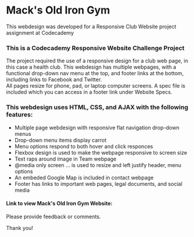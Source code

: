 # Mack's Old Iron Gym
This webdesign was developed for a Responsive Club Website project assignment at Codecademy

### This is a Codecademy Responsive Website Challenge Project
The project required the use of a responsive design for a club web page, in this case a 
health club.  This webdesign has multiple webpages, with a functional drop-down nav menu 
at the top, and footer links at the bottom, including links to Facebook and Twitter.  
All pages resize for phone, pad, or laptop computer screens. A spec file is included 
which you can access in a footer link under Website Specs.


### This webdesign uses HTML, CSS, and AJAX with the following features:
- Multiple page webdesign with responsive flat navigation drop-down menus
- Drop-down menu items display carrot
- Menu options respond to both hover and click responces
- Flexbox design is used to make the webpage responsive to screen size
- Text raps around image in Team webpage
- @media only screen ... is used to resize and left justify header, menu options
- An embeded Google Map is included in contact webpage
- Footer has links to important web pages, legal documents, and social media



#### Link to view Mack's Old Iron Gym Website: 



Please provide feedback or comments.

Thank you!

